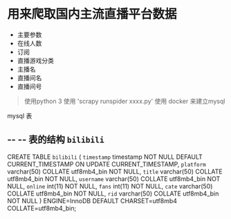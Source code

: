 # 用来爬取国内主流直播平台数据 
+ 主要参数 
+ 在线人数
+ 订阅
+ 直播游戏分类
+ 主播名
+ 直播间名
+ 直播间号
> 使用python 3
使用 'scrapy runspider xxxx.py'
使用 docker 来建立mysql

mysql 表

--
-- 表的结构 `bilibili`
--

CREATE TABLE `bilibili` (
  `timestamp` timestamp NOT NULL DEFAULT CURRENT_TIMESTAMP ON UPDATE CURRENT_TIMESTAMP,
  `platform` varchar(50) COLLATE utf8mb4_bin NOT NULL,
  `title` varchar(50) COLLATE utf8mb4_bin NOT NULL,
  `username` varchar(50) COLLATE utf8mb4_bin NOT NULL,
  `online` int(11) NOT NULL,
  `fans` int(11) NOT NULL,
  `cate` varchar(50) COLLATE utf8mb4_bin NOT NULL,
  `rid` varchar(50) COLLATE utf8mb4_bin NOT NULL
) ENGINE=InnoDB DEFAULT CHARSET=utf8mb4 COLLATE=utf8mb4_bin;